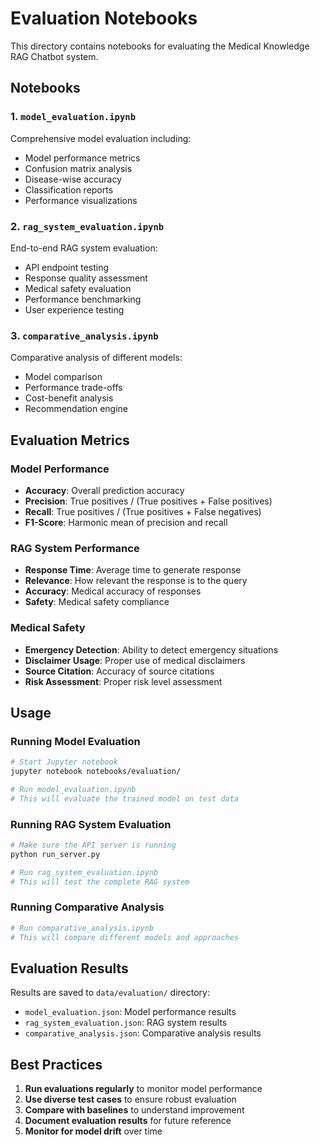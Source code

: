 # Evaluation Notebooks

This directory contains notebooks for evaluating the Medical Knowledge RAG Chatbot system.

## Notebooks

### 1. `model_evaluation.ipynb`
Comprehensive model evaluation including:
- Model performance metrics
- Confusion matrix analysis
- Disease-wise accuracy
- Classification reports
- Performance visualizations

### 2. `rag_system_evaluation.ipynb`
End-to-end RAG system evaluation:
- API endpoint testing
- Response quality assessment
- Medical safety evaluation
- Performance benchmarking
- User experience testing

### 3. `comparative_analysis.ipynb`
Comparative analysis of different models:
- Model comparison
- Performance trade-offs
- Cost-benefit analysis
- Recommendation engine

## Evaluation Metrics

### Model Performance
- **Accuracy**: Overall prediction accuracy
- **Precision**: True positives / (True positives + False positives)
- **Recall**: True positives / (True positives + False negatives)
- **F1-Score**: Harmonic mean of precision and recall

### RAG System Performance
- **Response Time**: Average time to generate response
- **Relevance**: How relevant the response is to the query
- **Accuracy**: Medical accuracy of responses
- **Safety**: Medical safety compliance

### Medical Safety
- **Emergency Detection**: Ability to detect emergency situations
- **Disclaimer Usage**: Proper use of medical disclaimers
- **Source Citation**: Accuracy of source citations
- **Risk Assessment**: Proper risk level assessment

## Usage

### Running Model Evaluation
```bash
# Start Jupyter notebook
jupyter notebook notebooks/evaluation/

# Run model_evaluation.ipynb
# This will evaluate the trained model on test data
```

### Running RAG System Evaluation
```bash
# Make sure the API server is running
python run_server.py

# Run rag_system_evaluation.ipynb
# This will test the complete RAG system
```

### Running Comparative Analysis
```bash
# Run comparative_analysis.ipynb
# This will compare different models and approaches
```

## Evaluation Results

Results are saved to `data/evaluation/` directory:
- `model_evaluation.json`: Model performance results
- `rag_system_evaluation.json`: RAG system results
- `comparative_analysis.json`: Comparative analysis results

## Best Practices

1. **Run evaluations regularly** to monitor model performance
2. **Use diverse test cases** to ensure robust evaluation
3. **Compare with baselines** to understand improvement
4. **Document evaluation results** for future reference
5. **Monitor for model drift** over time

